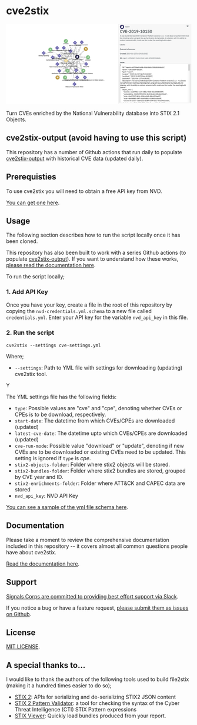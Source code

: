 # cve2stix

![](/docs/assets/img/stix-cve-graph.png)

Turn CVEs enriched by the National Vulnerability database into STIX 2.1 Objects.

## cve2stix-output (avoid having to use this script)

This repository has a number of Github actions that run daily to populate [cve2stix-output](https://github.com/signalscorps/cve2stix-output) with historical CVE data (updated daily).

## Prerequisties

To use cve2stix you will need to obtain a free API key from NVD.

[You can get one here](https://nvd.nist.gov/developers/start-here).

## Usage

The following section describes how to run the script locally once it has been cloned.

This repository has also been built to work with a series Github actions (to populate [cve2stix-output](https://github.com/signalscorps/cve2stix-output)). If you want to understand how these works, [please read the documentation here](/docs/github-actions).

To run the script locally;

### 1. Add API Key

Once you have your key, create a file in the root of this repository by copying the `nvd-credentials.yml.schema` to a new file called `credentials.yml`. Enter your API key for the variable `nvd_api_key` in this file.

### 2. Run the script

```shell
cve2stix --settings cve-settings.yml
```

Where;

* `--settings`: Path to YML file with settings for downloading (updating) cve2stix tool.

Y

The YML settings file has the following fields:

* `type`: Possible values are "cve" and "cpe", denoting whether CVEs or CPEs is to be download, respectively.
* `start-date`: The datetime from which CVEs/CPEs are downloaded (updated)
* `latest-cve-date`: The datetime upto which CVEs/CPEs are downloaded (updated)
* `cve-run-mode`: Possible value "download" or "update", denoting if new CVEs are to be downloaded or existing CVEs need to be updated. This setting is ignored if `type` is *cpe*.
* `stix2-objects-folder`: Folder where stix2 objects will be stored.
* `stix2-bundles-folder`: Folder where stix2 bundles are stored, grouped by CVE year and ID.
* `stix2-enrichments-folder`: Folder where ATT&CK and CAPEC data are stored
* `nvd_api_key`: NVD API Key

[You can see a sample of the yml file schema here](download-settings.yml.schema).

## Documentation

Please take a moment to review the comprehensive documentation included in this repository -- it covers almost all common questions people have about cve2stix.

[Read the documentation here](https://signalscorps.github.io/cve2stix/).

## Support

[Signals Corps are committed to providing best effort support via Slack](https://join.slack.com/t/signalscorps-public/shared_invite/zt-1exnc12ww-9RKR6aMgO57GmHcl156DAA).

If you notice a bug or have a feature request, [please submit them as issues on Github](https://github.com/signalscorps/cve2stix/issues).

## License

[MIT LICENSE](/LICENSE).

## A special thanks to...

I would like to thank the authors of the following tools used to build file2stix (making it a hundred times easier to do so);

* [STIX 2](https://pypi.org/project/stix2/): APIs for serializing and de-serializing STIX2 JSON content
* [STIX 2 Pattern Validator](https://pypi.org/project/stix2-patterns/): a tool for checking the syntax of the Cyber Threat Intelligence (CTI) STIX Pattern expressions
* [STIX Viewer](https://github.com/traut/stixview): Quickly load bundles produced from your report.